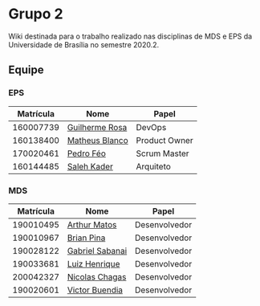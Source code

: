 # Grupo 2

Wiki destinada para o trabalho realizado nas disciplinas de MDS e EPS da Universidade de Brasília no semestre 2020.2.

## Equipe

### EPS
|Matrícula|Nome|Papel|
|--|--|--|
|160007739|[Guilherme Rosa](https://github.com/guilhesme23)|DevOps|
|160138400|[Matheus Blanco](https://github.com/MatheusBlanco)|Product Owner|
|170020461|[Pedro Féo](https://github.com/Phe0)|Scrum Master|
|160144485|[Saleh Kader](https://github.com/devsalula)|Arquiteto|

### MDS

|Matrícula|Nome|Papel|
|--|--|--|
|190010495|[Arthur Matos](https://github.com/Arthur-Matos)|Desenvolvedor|
|190010967|[Brian Pina](https://github.com/DLBrianPina)|Desenvolvedor|
|190028122|[Gabriel Sabanai](https://github.com/Sabanai104)|Desenvolvedor|
|190033681|[Luiz Henrique](https://github.com/luiz-herique)|Desenvolvedor|
|200042327|[Nicolas Chagas](https://github.com/nszchagas)|Desenvolvedor|
|190020601|[Victor Buendia](https://github.com/Victor-Buendia)|Desenvolvedor|